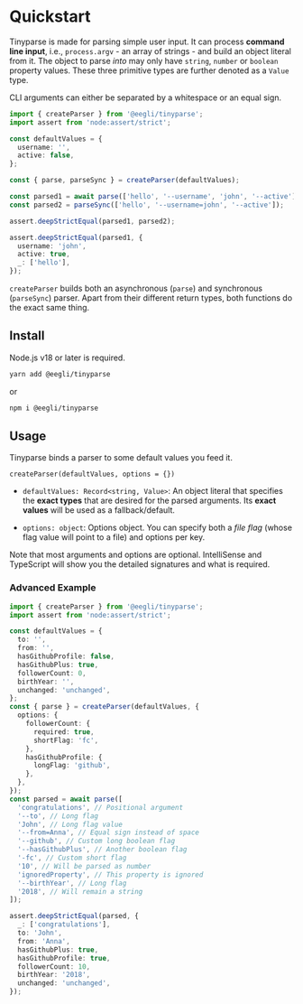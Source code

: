 # Quickstart

Tinyparse is made for parsing simple user input. It can process **command line input**, i.e., `process.argv` - an array of strings - and build an object literal from it. The object to parse _into_ may only have `string`, `number` or `boolean` property values. These three primitive types are further denoted as a `Value` type.

CLI arguments can either be separated by a whitespace or an equal sign.

```ts
import { createParser } from '@eegli/tinyparse';
import assert from 'node:assert/strict';

const defaultValues = {
  username: '',
  active: false,
};

const { parse, parseSync } = createParser(defaultValues);

const parsed1 = await parse(['hello', '--username', 'john', '--active']);
const parsed2 = parseSync(['hello', '--username=john', '--active']);

assert.deepStrictEqual(parsed1, parsed2);

assert.deepStrictEqual(parsed1, {
  username: 'john',
  active: true,
  _: ['hello'],
});
```

`createParser` builds both an asynchronous (`parse`) and synchronous (`parseSync`) parser. Apart from their different return types, both functions do the exact same thing.

## Install

Node.js v18 or later is required.

```bash
yarn add @eegli/tinyparse
```

or

```bash
npm i @eegli/tinyparse
```

## Usage

Tinyparse binds a parser to some default values you feed it.

`createParser(defaultValues, options = {})`

- `defaultValues: Record<string, Value>`: An object literal that specifies the **exact types** that are desired for the parsed arguments. Its **exact values** will be used as a fallback/default.

- `options: object`: Options object. You can specify both a _file flag_ (whose flag value will point to a file) and options per key.

Note that most arguments and options are optional. IntelliSense and
TypeScript will show you the detailed signatures and what is required.

### Advanced Example

```ts
import { createParser } from '@eegli/tinyparse';
import assert from 'node:assert/strict';

const defaultValues = {
  to: '',
  from: '',
  hasGithubProfile: false,
  hasGithubPlus: true,
  followerCount: 0,
  birthYear: '',
  unchanged: 'unchanged',
};
const { parse } = createParser(defaultValues, {
  options: {
    followerCount: {
      required: true,
      shortFlag: 'fc',
    },
    hasGithubProfile: {
      longFlag: 'github',
    },
  },
});
const parsed = await parse([
  'congratulations', // Positional argument
  '--to', // Long flag
  'John', // Long flag value
  '--from=Anna', // Equal sign instead of space
  '--github', // Custom long boolean flag
  '--hasGithubPlus', // Another boolean flag
  '-fc', // Custom short flag
  '10', // Will be parsed as number
  'ignoredProperty', // This property is ignored
  '--birthYear', // Long flag
  '2018', // Will remain a string
]);

assert.deepStrictEqual(parsed, {
  _: ['congratulations'],
  to: 'John',
  from: 'Anna',
  hasGithubPlus: true,
  hasGithubProfile: true,
  followerCount: 10,
  birthYear: '2018',
  unchanged: 'unchanged',
});
```
